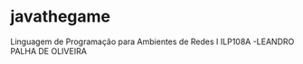 # javathegame
Linguagem de Programação para Ambientes de Redes I
ILP108A -LEANDRO PALHA DE OLIVEIRA


